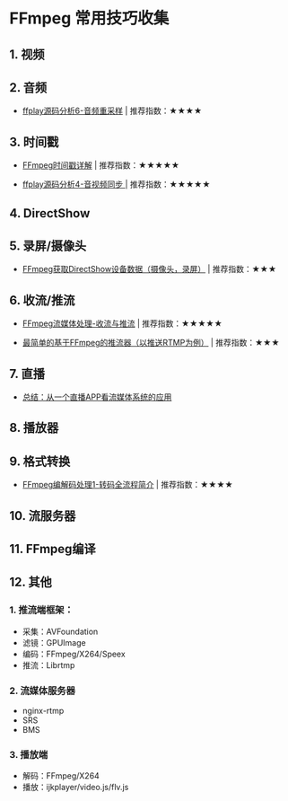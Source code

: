 # FFmpeg 常用技巧收集

## 1. 视频


## 2. 音频

- [ffplay源码分析6-音频重采样](https://www.cnblogs.com/leisure_chn/p/10312713.html) | 推荐指数：★★★★

## 3. 时间戳

- [FFmpeg时间戳详解](https://www.cnblogs.com/leisure_chn/p/10584910.html) | 推荐指数：★★★★★

- [ffplay源码分析4-音视频同步 ](https://www.cnblogs.com/leisure_chn/p/10307089.html) | 推荐指数：★★★★★

## 4. DirectShow


## 5. 录屏/摄像头

- [FFmpeg获取DirectShow设备数据（摄像头，录屏）](https://blog.csdn.net/leixiaohua1020/article/details/38284961) | 推荐指数：★★★

## 6. 收流/推流

- [FFmpeg流媒体处理-收流与推流](https://www.cnblogs.com/leisure_chn/p/10623968.html) | 推荐指数：★★★★★

- [最简单的基于FFmpeg的推流器（以推送RTMP为例）](https://blog.csdn.net/leixiaohua1020/article/details/39803457) | 推荐指数：★★★


## 7. 直播

- [总结：从一个直播APP看流媒体系统的应用](https://mp.weixin.qq.com/s/G6zE4iokEfcZQHHrm2xe1w)


## 8. 播放器



## 9. 格式转换

- [FFmpeg编解码处理1-转码全流程简介](https://www.cnblogs.com/leisure_chn/p/10584901.html) | 推荐指数：★★★★



## 10. 流服务器


## 11. FFmpeg编译



## 12. 其他

### 1. 推流端框架：

- 采集：AVFoundation
- 滤镜：GPUImage
- 编码：FFmpeg/X264/Speex
- 推流：Librtmp

### 2. 流媒体服务器

- nginx-rtmp
- SRS
- BMS

### 3. 播放端

- 解码：FFmpeg/X264
- 播放：ijkplayer/video.js/flv.js
